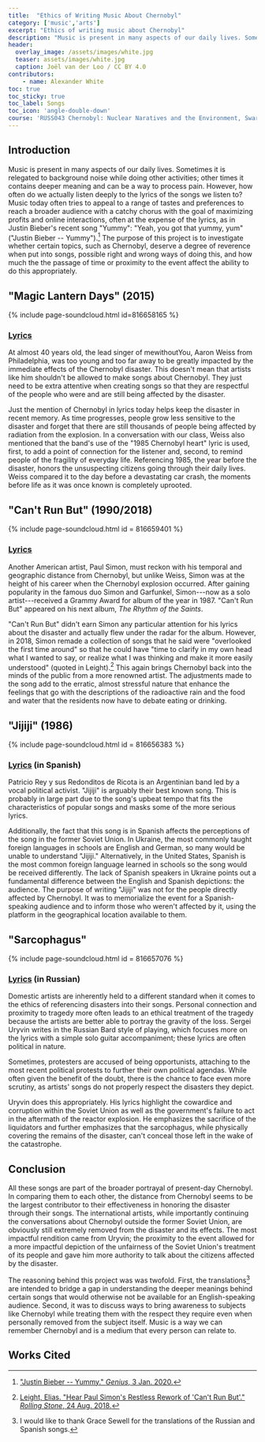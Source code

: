 ```yaml
---
title:  "Ethics of Writing Music About Chernobyl"
category: ['music','arts']
excerpt: "Ethics of writing music about Chernobyl"
description: "Music is present in many aspects of our daily lives. Sometimes it is relegated to background noise while doing other activities; other times it contains deeper meaning and can be a way to process pain."
header:
  overlay_image: /assets/images/white.jpg
  teaser: assets/images/white.jpg
  caption: Joël van der Loo / CC BY 4.0
contributors:
    - name: Alexander White
toc: true
toc_sticky: true
toc_label: Songs
toc_icon: 'angle-double-down'
course: 'RUSS043 Chernobyl: Nuclear Naratives and the Environment, Swarthmore College, Spring 2020'
---
```



<!-- Soundcloud site https://soundcloud.com/alexander-white-758616380/tracks -->

## Introduction

Music is present in many aspects of our daily lives. Sometimes it is
relegated to background noise while doing other activities; other times
it contains deeper meaning and can be a way to process pain. However,
how often do we actually listen deeply to the lyrics of the songs we
listen to? Music today often tries to appeal to a range of tastes and
preferences to reach a broader audience with a catchy chorus with the
goal of maximizing profits and online interactions, often at the expense
of the lyrics, as in Justin Bieber's recent song "Yummy": "Yeah, you got
that yummy, yum" ("Justin Bieber -- Yummy").[^1] The purpose of this project
is to investigate whether certain topics, such as Chernobyl, deserve a
degree of reverence when put into songs, possible right and wrong ways of
doing this, and how much the the passage of time or proximity to the
event affect the ability to do this appropriately.

## "Magic Lantern Days" (2015)

{% include page-soundcloud.html id=816658165 %}

### [Lyrics](https://genius.com/Mewithoutyou-magic-lantern-days-annotated)

At almost 40 years old, the lead singer of mewithoutYou, Aaron Weiss
from Philadelphia, was too young and too far away to be greatly impacted
by the immediate effects of the Chernobyl disaster. This doesn't mean
that artists like him shouldn't be allowed to make songs about
Chernobyl. They just need to be extra attentive when creating songs so
that they are respectful of the people who were and are still being
affected by the disaster.

Just the mention of Chernobyl in lyrics today helps keep the disaster in
recent memory. As time progresses, people grow less sensitive to the
disaster and forget that there are still thousands of people being
affected by radiation from the explosion. In a conversation with our
class, Weiss also mentioned that the band's use of the "1985 Chernobyl
heart" lyric is used, first, to add a point of connection for the
listener and, second, to remind people of the fragility of everyday
life. Referencing 1985, the year before the disaster, honors the unsuspecting
citizens going through their daily lives. Weiss compared it to the day
before a devastating car crash, the moments before life as it was once
known is completely uprooted.

## "Can't Run But" (1990/2018)

{% include page-soundcloud.html id = 816659401 %}

### [Lyrics](https://genius.com/Paul-simon-cant-run-but-2018-lyrics)

Another American artist, Paul Simon, must reckon with his temporal and geographic distance from Chernobyl, but unlike Weiss, Simon was at the height of his career when the Chernobyl explosion occurred. After gaining popularity
in the famous duo Simon and Garfunkel, Simon---now as a solo
artist---received a Grammy Award for album of the year in 1987. "Can't
Run But" appeared on his next album, *The Rhythm of the Saints*.

"Can't Run But" didn't earn Simon any particular attention for his
lyrics about the disaster and actually flew under the radar for the
album. However, in 2018, Simon remade a collection of songs that he said
were "overlooked the first time around" so that he could have "time to
clarify in my own head what I wanted to say, or realize what I was
thinking and make it more easily understood" (quoted in Leight).[^2] This
again brings Chernobyl back into the minds of the public from a more
renowned artist. The adjustments made to the song add to the erratic,
almost stressful nature that enhance the feelings that go with the
descriptions of the radioactive rain and the food and water that the
residents now have to debate eating or drinking.

## "Jijiji" (1986)

{% include page-soundcloud.html id = 816656383 %}

### [Lyrics](https://genius.com/Patricio-rey-y-sus-redonditos-de-ricota-jijiji-lyrics) (in Spanish)


Patricio Rey y sus Redonditos de Ricota is an Argentinian band led by a
vocal political activist. "Jijiji" is arguably their best known song.
This is probably in large part due to the song's upbeat tempo that fits
the characteristics of popular songs and masks some of the more serious
lyrics.

Additionally, the fact that this song is in Spanish affects the
perceptions of the song in the former Soviet Union. In Ukraine, the most
commonly taught foreign languages in schools are English and German, so
many would be unable to understand "Jijiji." Alternatively, in the
United States, Spanish is the most common foreign language learned in
schools so the song would be received differently. The lack of Spanish
speakers in Ukraine points out a fundamental difference between the
English and Spanish depictions: the audience. The purpose of writing
"Jijiji" was not for the people directly affected by Chernobyl. It was
to memorialize the event for a Spanish-speaking audience and to inform those who weren't affected by it, using the platform in the geographical location available to them.

## "Sarcophagus"

{% include page-soundcloud.html id = 816657076 %}

### [Lyrics](http://pripyat.com/literature-and-art/bardy-chernobylya-suryvin.html) (in Russian)

Domestic artists are inherently held to a different standard when it
comes to the ethics of referencing disasters into their songs. Personal
connection and proximity to tragedy more often leads to an ethical
treatment of the tragedy because the artists are better able to portray
the gravity of the loss. Sergei Uryvin writes in the Russian Bard style
of playing, which focuses more on the lyrics with a simple solo guitar
accompaniment; these lyrics are often political in nature.

Sometimes, protesters are accused of being opportunists, attaching to
the most recent political protests to further their own political
agendas. While often given the benefit of the doubt, there is the chance
to face even more scrutiny, as artists' songs do not properly respect
the disasters they depict.

Uryvin does this appropriately. His lyrics highlight the cowardice and
corruption within the Soviet Union as well as the government's failure
to act in the aftermath of the reactor explosion. He emphasizes the
sacrifice of the liquidators and further emphasizes that the
sarcophagus, while physically covering the remains of the disaster,
can't conceal those left in the wake of the catastrophe.

## Conclusion

All these songs are part of the broader portrayal of present-day
Chernobyl. In comparing them to each other, the distance from Chernobyl
seems to be the largest contributor to their effectiveness in honoring
the disaster through their songs. The international artists, while
importantly continuing the conversations about Chernobyl outside the
former Soviet Union, are obviously still extremely removed from the
disaster and its effects. The most impactful rendition came from Uryvin;
the proximity to the event allowed for a more impactful depiction of the
unfairness of the Soviet Union's treatment of its people and gave him
more authority to talk about the citizens affected by the disaster.

The reasoning behind this project was was twofold. First, the
translations[^3] are intended to bridge a gap in understanding the
deeper meanings behind certain songs that would otherwise not be
available for an English-speaking audience. Second, it was to discuss
ways to bring awareness to subjects like Chernobyl while treating them
with the respect they require even when personally removed from the
subject itself. Music is a way we can remember Chernobyl and is a medium
that every person can relate to.

## Works Cited

[^1]: ["Justin Bieber -- Yummy." *Genius*, 3 Jan. 2020.](https://genius.com/Justin-bieber-yummy-lyrics)
[^2]: [Leight, Elias. "Hear Paul Simon's Restless Rework of  'Can't Run But'." *Rolling Stone*, 24 Aug. 2018.](https://www.rollingstone.com/music/music-news/hear-paul-simons-restless-rework-of-cant-run-but-715268/)
[^3]: I would like to thank Grace Sewell for the translations of the Russian and Spanish songs.
